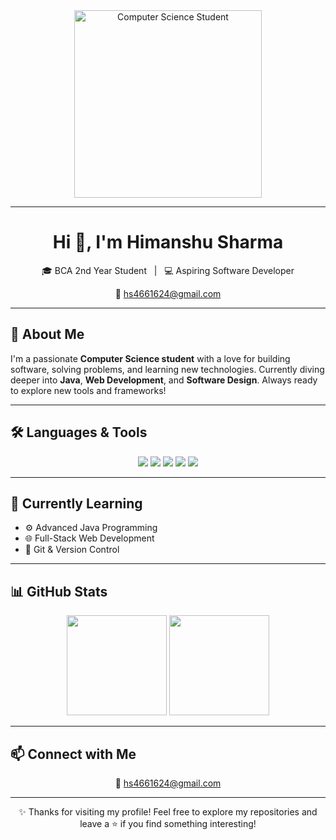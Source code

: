 <!-- Profile Banner / Animated Character -->
<div align="center">
  <img src="https://media.giphy.com/media/LmNwrBhejkK9EFP504/giphy.gif" width="300px" alt="Computer Science Student" />
</div>

---

<h1 align="center">Hi 👋, I'm Himanshu Sharma</h1>

<p align="center">
  🎓 BCA 2nd Year Student &nbsp; | &nbsp; 💻 Aspiring Software Developer  
</p>

<p align="center">
  📧 <a href="mailto:hs4661624@gmail.com">hs4661624@gmail.com</a>
</p>

---

## 🚀 About Me

I'm a passionate **Computer Science student** with a love for building software, solving problems, and learning new technologies. Currently diving deeper into **Java**, **Web Development**, and **Software Design**. Always ready to explore new tools and frameworks!

---

## 🛠️ Languages & Tools

<p align="center">
  <img src="https://img.shields.io/badge/Python-3776AB?style=for-the-badge&logo=python&logoColor=white"/>
  <img src="https://img.shields.io/badge/JavaScript-F7DF1E?style=for-the-badge&logo=javascript&logoColor=black"/>
  <img src="https://img.shields.io/badge/Java-007396?style=for-the-badge&logo=java&logoColor=white"/>
  <img src="https://img.shields.io/badge/HTML5-E34F26?style=for-the-badge&logo=html5&logoColor=white"/>
  <img src="https://img.shields.io/badge/CSS3-1572B6?style=for-the-badge&logo=css3&logoColor=white"/>
</p>

---

## 🌱 Currently Learning

- ⚙️ Advanced Java Programming
- 🌐 Full-Stack Web Development
- 🔧 Git & Version Control

---

## 📊 GitHub Stats

<div align="center">
  <img src="https://github-readme-stats.vercel.app/api?username=himma08&show_icons=true&theme=tokyonight&count_private=true" height="160"/>
  <img src="https://github-readme-stats.vercel.app/api/top-langs/?username=himma08&layout=compact&theme=tokyonight" height="160"/>
</div>

---

## 📫 Connect with Me

<p align="center">
  📧 <a href="mailto:hs4661624@gmail.com">hs4661624@gmail.com</a>  
</p>

---

<p align="center">
  ✨ Thanks for visiting my profile! Feel free to explore my repositories and leave a ⭐ if you find something interesting!
</p>
